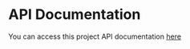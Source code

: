 # API Documentation
You can access this project API documentation [here](https://documenter.getpostman.com/view/14736828/2sA3BuV8BS)
